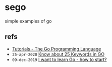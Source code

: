 # sego
simple examples of go


## refs
+ [Tutorials - The Go Programming Language](https://go.dev/doc/tutorial/)
+ `25-apr-2020` [Know about 25 Keywords in GO](https://articles.wesionary.team/eca109855d4d)
+ `09-dec-2019` [I want to learn Go - how to start?](https://developer20.com/i-want-to-learn-go/)
